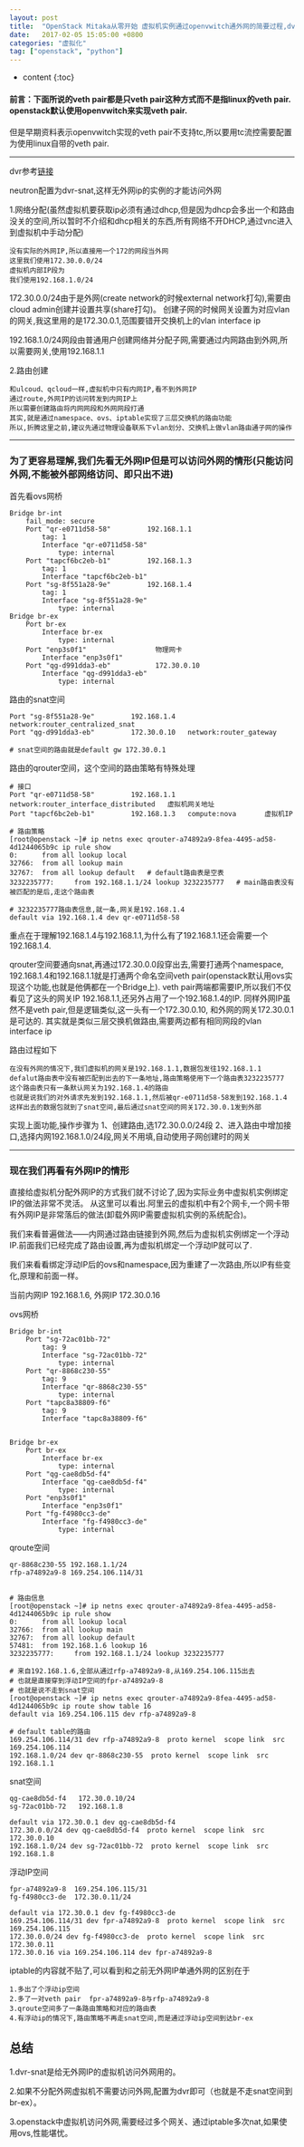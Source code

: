 ```yaml
---
layout: post
title:  "OpenStack Mitaka从零开始 虚拟机实例通过openvwitch通外网的简要过程,dvr与dvr-snat的区别"
date:   2017-02-05 15:05:00 +0800
categories: "虚拟化"
tag: ["openstack", "python"]
---
```


* content
{:toc}


#### 前言：下面所说的veth pair都是只veth pair这种方式而不是指linux的veth pair. openstack默认使用openvwitch来实现veth pair.
但是早期资料表示openvwitch实现的veth pair不支持tc,所以要用tc流控需要配置为使用linux自带的veth pair.

---

dvr参考[链接](http://bingotree.cn/?p=708&utm_source=tuicool&utm_medium=referral)

neutron配置为dvr-snat,这样无外网ip的实例的才能访问外网

1.网络分配(虽然虚拟机要获取ip必须有通过dhcp,但是因为dhcp会多出一个和路由没关的空间,所以暂时不介绍和dhcp相关的东西,所有网络不开DHCP,通过vnc进入到虚拟机中手动分配)

    没有实际的外网IP,所以直接用一个172的网段当外网
    这里我们使用172.30.0.0/24
    虚拟机内部IP段为
    我们使用192.168.1.0/24  

172.30.0.0/24由于是外网(create network的时候external network打勾),需要由cloud admin创建并设置共享(share打勾)。
创建子网的时候网关设置为对应vlan的网关,我这里用的是172.30.0.1,范围要错开交换机上的vlan interface ip

192.168.1.0/24网段由普通用户创建网络并分配子网,需要通过内网路由到外网,所以需要网关,使用192.168.1.1


2.路由创建

    和ulcoud、qcloud一样,虚拟机中只有内网IP,看不到外网IP
    通过route,外网IP的访问转发到内网IP上
    所以需要创建路由将内网网段和外网网段打通
    其实,就是通过namespace、ovs、iptable实现了三层交换机的路由功能
    所以,折腾这里之前,建议先通过物理设备联系下vlan划分、交换机上做vlan路由通子网的操作

---

### 为了更容易理解,我们先看无外网IP但是可以访问外网的情形(只能访问外网,不能被外部网络访问、即只出不进)

首先看ovs网桥

    Bridge br-int
        fail_mode: secure
        Port "qr-e0711d58-58"         192.168.1.1
            tag: 1
            Interface "qr-e0711d58-58"
                type: internal
        Port "tapcf6bc2eb-b1"		  192.168.1.3
            tag: 1
            Interface "tapcf6bc2eb-b1"
        Port "sg-8f551a28-9e"         192.168.1.4
            tag: 1
            Interface "sg-8f551a28-9e"
                type: internal
    Bridge br-ex
        Port br-ex
            Interface br-ex
                type: internal
        Port "enp3s0f1"                 物理网卡
            Interface "enp3s0f1"
        Port "qg-d991dda3-eb"           172.30.0.10
            Interface "qg-d991dda3-eb"
                type: internal

路由的snat空间

    Port "sg-8f551a28-9e"         192.168.1.4	network:router_centralized_snat
    Port "qg-d991dda3-eb"         172.30.0.10	network:router_gateway

    # snat空间的路由就是default gw 172.30.0.1

路由的qrouter空间，这个空间的路由策略有特殊处理

    # 接口
    Port "qr-e0711d58-58"         192.168.1.1	network:router_interface_distributed   虚拟机网关地址
    Port "tapcf6bc2eb-b1"		  192.168.1.3	compute:nova       虚拟机IP  

    # 路由策略
    [root@openstack ~]# ip netns exec qrouter-a74892a9-8fea-4495-ad58-4d1244065b9c ip rule show
    0:      from all lookup local
    32766:  from all lookup main
    32767:  from all lookup default   # default路由表是空表
    3232235777:     from 192.168.1.1/24 lookup 3232235777   # main路由表没有被匹配的是后,走这个路由表

    # 3232235777路由表信息,就一条,网关是192.168.1.4
    default via 192.168.1.4 dev qr-e0711d58-58


重点在于理解192.168.1.4与192.168.1.1,为什么有了192.168.1.1还会需要一个192.168.1.4.

qrouter空间要通向snat,再通过172.30.0.0段穿出去,需要打通两个namespace,
192.168.1.4和192.168.1.1就是打通两个命名空间veth pair(openstack默认用ovs实现这个功能,也就是他俩都在一个Bridge上).
veth pair两端都需要IP,所以我们不仅看见了这头的网关IP 192.168.1.1,还另外占用了一个192.168.1.4的IP.
同样外网IP虽然不是veth pair,但是逻辑类似,这一头有一个172.30.0.10, 和外网的网关172.30.0.1是可达的.
其实就是类似三层交换机做路由,需要两边都有相同网段的vlan interface ip

路由过程如下

    在没有外网的情况下,我们虚拟机的网关是192.168.1.1,数据包发往192.168.1.1
    defalut路由表中没有被匹配到出去的下一条地址,路由策略使用下一个路由表3232235777
    这个路由表只有一条默认网关为192.168.1.4的路由
    也就是说我们的对外请求先发到192.168.1.1,然后被qr-e0711d58-58发到192.168.1.4
    这样出去的数据包就到了snat空间,最后通过snat空间的网关172.30.0.1发到外部


实现上面功能,操作步骤为
1、创建路由,选172.30.0.0/24段
2、进入路由中增加接口,选择内网192.168.1.0/24段,网关不用填,自动使用子网创建时的网关

---

### 现在我们再看有外网IP的情形

直接给虚拟机分配外网IP的方式我们就不讨论了,因为实际业务中虚拟机实例绑定IP的做法非常不灵活。
从这里可以看出.阿里云的虚拟机中有2个网卡,一个网卡带有外网IP是非常落后的做法(卸载外网IP需要虚拟机实例的系统配合)。

我们来看普遍做法——内网通过路由链接到外网,然后为虚拟机实例绑定一个浮动IP.前面我们已经完成了路由设置,再为虚拟机绑定一个浮动IP就可以了.

我们来看看绑定浮动IP后的ovs和namespace,因为重建了一次路由,所以IP有些变化,原理和前面一样。


当前内网IP 192.168.1.6, 外网IP 172.30.0.16


ovs网桥

    Bridge br-int
        Port "sg-72ac01bb-72"
            tag: 9
            Interface "sg-72ac01bb-72"
                type: internal
        Port "qr-8868c230-55"
            tag: 9
            Interface "qr-8868c230-55"
                type: internal
        Port "tapc8a38809-f6"
            tag: 9
            Interface "tapc8a38809-f6"


    Bridge br-ex
        Port br-ex
            Interface br-ex
                type: internal
        Port "qg-cae8db5d-f4"
            Interface "qg-cae8db5d-f4"
                type: internal
        Port "enp3s0f1"
            Interface "enp3s0f1"
        Port "fg-f4980cc3-de"
            Interface "fg-f4980cc3-de"
                type: internal


qroute空间

    qr-8868c230-55 192.168.1.1/24
    rfp-a74892a9-8 169.254.106.114/31


    # 路由信息
    [root@openstack ~]# ip netns exec qrouter-a74892a9-8fea-4495-ad58-4d1244065b9c ip rule show
    0:      from all lookup local
    32766:  from all lookup main
    32767:  from all lookup default
    57481:  from 192.168.1.6 lookup 16
    3232235777:     from 192.168.1.1/24 lookup 3232235777

    # 来自192.168.1.6,全部从通过rfp-a74892a9-8,从169.254.106.115出去
    # 也就是直接穿到浮动IP空间的fpr-a74892a9-8
    # 也就是说不走到snat空间
    [root@openstack ~]# ip netns exec qrouter-a74892a9-8fea-4495-ad58-4d1244065b9c ip route show table 16
    default via 169.254.106.115 dev rfp-a74892a9-8

    # default table的路由
    169.254.106.114/31 dev rfp-a74892a9-8  proto kernel  scope link  src 169.254.106.114
    192.168.1.0/24 dev qr-8868c230-55  proto kernel  scope link  src 192.168.1.1

snat空间

    qg-cae8db5d-f4   172.30.0.10/24
    sg-72ac01bb-72   192.168.1.8

    default via 172.30.0.1 dev qg-cae8db5d-f4
    172.30.0.0/24 dev qg-cae8db5d-f4  proto kernel  scope link  src 172.30.0.10
    192.168.1.0/24 dev sg-72ac01bb-72  proto kernel  scope link  src 192.168.1.8


浮动IP空间

    fpr-a74892a9-8  169.254.106.115/31
    fg-f4980cc3-de  172.30.0.11/24

    default via 172.30.0.1 dev fg-f4980cc3-de
    169.254.106.114/31 dev fpr-a74892a9-8  proto kernel  scope link  src 169.254.106.115
    172.30.0.0/24 dev fg-f4980cc3-de  proto kernel  scope link  src 172.30.0.11
    172.30.0.16 via 169.254.106.114 dev fpr-a74892a9-8

iptable的内容就不贴了,可以看到和之前无外网IP单通外网的区别在于

    1.多出了个浮动ip空间
    2.多了一对veth pair  fpr-a74892a9-8与rfp-a74892a9-8
    3.qroute空间多了一条路由策略和对应的路由表
    4.有浮动ip的情况下,路由策略不再走snat空间,而是通过浮动ip空间到达br-ex


## 总结
1.dvr-snat是给无外网IP的虚拟机访问外网用的。

2.如果不分配外网虚拟机不需要访问外网,配置为dvr即可（也就是不走snat空间到br-ex）。

3.openstack中虚拟机访问外网,需要经过多个网关、通过iptable多次nat,如果使用ovs,性能堪忧。
